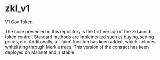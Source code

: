 # zkl_v1
V1 Gov Token


The code presented in this repository is the first version of the zkLaunch token control. Standard methods are implemented such as buying, setting prices, etc. Additionally, a 'claim' function has been added, which includes whitelisting through Merkle trees. This version of the contract has been deployed on Mainnet and is stable
